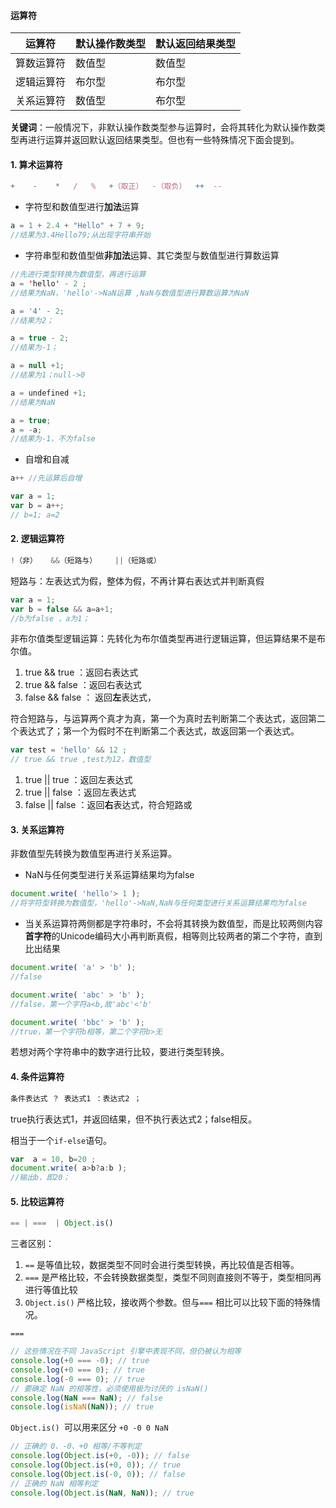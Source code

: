 #### 运算符

| 运算符     | 默认操作数类型 | 默认返回结果类型 |
| ---------- | -------------- | ---------------- |
| 算数运算符 | 数值型         | 数值型           |
| 逻辑运算符 | 布尔型         | 布尔型           |
| 关系运算符 | 数值型         | 布尔型           |

**关键词**：一般情况下，非默认操作数类型参与运算时，会将其转化为默认操作数类型再进行运算并返回默认返回结果类型。但也有一些特殊情况下面会提到。



#### 1. 算术运算符



```javascript
+    -    *   /   %   +（取正）  -（取负）  ++  -- 
```



- 字符型和数值型进行**加法**运算

```javascript
a = 1 + 2.4 + "Hello" + 7 + 9;
//结果为3.4Hello79;从出现字符串开始
```

- 字符串型和数值型做**非加法**运算、其它类型与数值型进行算数运算

```java
//先进行类型转换为数值型，再进行运算
a = 'hello' - 2 ;
//结果为NaN，'hello'->NaN运算 ,NaN与数值型进行算数运算为NaN

a = '4' - 2;
//结果为2；

a = true - 2;
//结果为-1；

a = null +1;
//结果为1；null->0

a = undefined +1;
//结果为NaN

a = true;
a = -a;
//结果为-1，不为false
```

- 自增和自减

```javascript
a++ //先运算后自增

var a = 1;
var b = a++;
// b=1; a=2
```



#### 2. 逻辑运算符



```javascript
!（非）   &&（短路与）    ||（短路或）
```

短路与：左表达式为假，整体为假，不再计算右表达式并判断真假

```javascript
var a = 1;
var b = false && a=a+1;
//b为false ，a为1；
```



非布尔值类型逻辑运算：先转化为布尔值类型再进行逻辑运算，但运算结果不是布尔值。

1. true  &&  true  ：返回右表达式
2. true  &&  false  ：返回右表达式
3. false &&  false   ： 返回**左**表达式，

符合短路与，与运算两个真才为真，第一个为真时去判断第二个表达式，返回第二个表达式了；第一个为假时不在判断第二个表达式，故返回第一个表达式。

```javascript
var test = 'hello' && 12 ;
// true && true ,test为12，数值型
```

1. true  ||   true  ：返回左表达式
2. true  ||   false  ：返回左表达式
3. false ||   false   ：返回**右**表达式，符合短路或



#### 3. 关系运算符



非数值型先转换为数值型再进行关系运算。

- NaN与任何类型进行关系运算结果均为false

```javascript
document.write( 'hello'> 1 );
//将字符型转换为数值型，'hello'->NaN,NaN与任何类型进行关系运算结果均为false
```

- 当关系运算符两侧都是字符串时，不会将其转换为数值型，而是比较两侧内容**首字符**的Unicode编码大小再判断真假，相等则比较两者的第二个字符，直到比出结果

```javascript
document.write( 'a' > 'b' );
//false

document.write( 'abc' > 'b' );
//false，第一个字符a<b,故'abc'<'b'

document.write( 'bbc' > 'b' );
//true，第一个字符b相等，第二个字符b>无
```

若想对两个字符串中的数字进行比较，要进行类型转换。



#### 4. 条件运算符



```javascript
条件表达式 ？ 表达式1 ：表达式2 ；
```

true执行表达式1，并返回结果，但不执行表达式2；false相反。

相当于一个`if-else`语句。

```javascript
var  a = 10, b=20 ;
document.write( a>b?a:b );
//输出b，即20；
```



#### 5. 比较运算符



```javascript
== | ===  | Object.is()
```



三者区别：

1. `==` 是等值比较，数据类型不同时会进行类型转换，再比较值是否相等。
2. `===` 是严格比较，不会转换数据类型，类型不同则直接则不等于，类型相同再进行等值比较
3. `Object.is()` 严格比较，接收两个参数。但与`===` 相比可以比较下面的特殊情况。



`===` 

```javascript
// 这些情况在不同 JavaScript 引擎中表现不同，但仍被认为相等
console.log(+0 === -0); // true
console.log(+0 === 0); // true
console.log(-0 === 0); // true 
// 要确定 NaN 的相等性，必须使用极为讨厌的 isNaN()
console.log(NaN === NaN); // false
console.log(isNaN(NaN)); // true 
```

`Object.is() `可以用来区分 `+0 -0 0 NaN`

```javascript
// 正确的 0、-0、+0 相等/不等判定
console.log(Object.is(+0, -0)); // false
console.log(Object.is(+0, 0)); // true
console.log(Object.is(-0, 0)); // false
// 正确的 NaN 相等判定
console.log(Object.is(NaN, NaN)); // true
```

